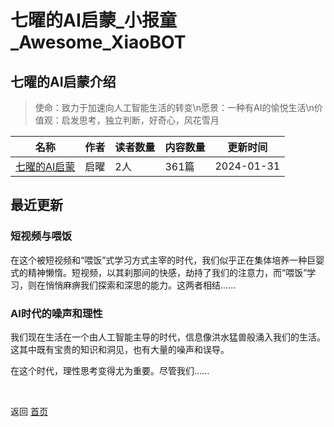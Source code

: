 # 七曜的AI启蒙_小报童_Awesome_XiaoBOT

## 七曜的AI启蒙介绍
> 使命：致力于加速向人工智能生活的转变\n愿景：一种有AI的愉悦生活\n价值观：启发思考，独立判断，好奇心，风花雪月  
  


|名称|作者|读者数量|内容数量|更新时间|
|---|---|---|---|---|
|[七曜的AI启蒙](https://xiaobot.net/p/3539?refer=0b133df9-27dc-423b-8101-639049001c13)|启曜|2人|361篇|2024-01-31|

## 最近更新
### 短视频与喂饭

在这个被短视频和“喂饭”式学习方式主宰的时代，我们似乎正在集体培养一种巨婴式的精神懒惰。短视频，以其刹那间的快感，劫持了我们的注意力，而“喂饭”学习，则在悄悄麻痹我们探索和深思的能力。这两者相结......

### AI时代的噪声和理性

我们现在生活在一个由人工智能主导的时代，信息像洪水猛兽般涌入我们的生活。这其中既有宝贵的知识和洞见，也有大量的噪声和误导。

在这个时代，理性思考变得尤为重要。尽管我们......


<a href="https://github.com/Reno9527/awesome-xiaobot" style="color: white; text-decoration: none;">awesome-xiaobot</a>

返回 [首页](../README.md)
